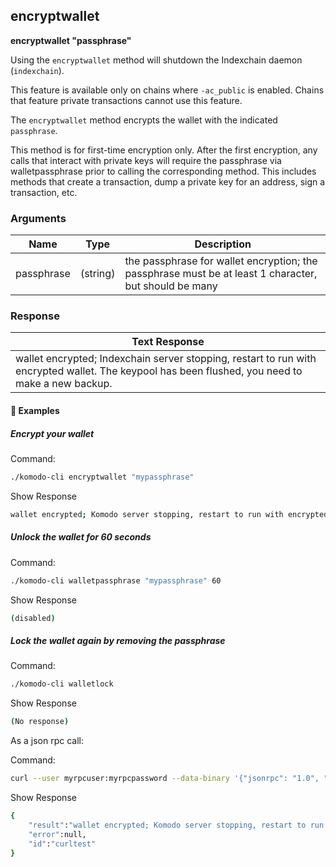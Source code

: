 ## encryptwallet

**encryptwallet "passphrase"**

Using the `encryptwallet` method will shutdown the Indexchain daemon (`indexchain`).

This feature is available only on chains where `-ac_public` is enabled. Chains that feature private transactions cannot use this feature.

The `encryptwallet` method encrypts the wallet with the indicated `passphrase`.

This method is for first-time encryption only. After the first encryption, any calls that interact with private keys will require the passphrase via walletpassphrase prior to calling the corresponding method. This includes methods that create a transaction, dump a private key for an address, sign a transaction, etc.

### Arguments

| Name       | Type     | Description                                                  |
| ---------- | -------- | ------------------------------------------------------------ |
| passphrase | (string) | the passphrase for wallet encryption; the passphrase must be at least 1 character, but should be many |

### Response

| Text Response                                                |
| ------------------------------------------------------------ |
| wallet encrypted; Indexchain server stopping, restart to run with encrypted wallet. The keypool has been flushed, you need to make a new backup. |

#### 📌 Examples

##### Encrypt your wallet

Command:

```bash
./komodo-cli encryptwallet "mypassphrase"
```

Show Response

```bash
wallet encrypted; Komodo server stopping, restart to run with encrypted wallet. The keypool has been flushed, you need to make a new backup.
```

##### Unlock the wallet for 60 seconds

Command:

```bash
./komodo-cli walletpassphrase "mypassphrase" 60
```

Show Response

```bash
(disabled)
```

##### Lock the wallet again by removing the passphrase

Command:

```bash
./komodo-cli walletlock
```

Show Response

```bash
(No response)
```

As a json rpc call:

Command:

```bash
curl --user myrpcuser:myrpcpassword --data-binary '{"jsonrpc": "1.0", "id":"curltest", "method": "encryptwallet", "params": ["mypassphrase"] }' -H 'content-type: text/plain;' http://127.0.0.1:myrpcport/
```

Show Response

```bash
{
    "result":"wallet encrypted; Komodo server stopping, restart to run with encrypted wallet. The keypool has been flushed, you need to make a new backup.",
    "error":null,
    "id":"curltest"
}
```